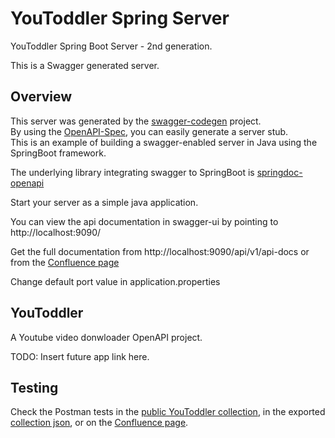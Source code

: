 # YouToddler Spring Server

YouToddler Spring Boot Server - 2nd generation. 

This is a Swagger generated server.

## Overview
This server was generated by the [swagger-codegen](https://github.com/swagger-api/swagger-codegen) project.  
By using the [OpenAPI-Spec](https://github.com/swagger-api/swagger-core), you can easily generate a server stub.  
This is an example of building a swagger-enabled server in Java using the SpringBoot framework.

The underlying library integrating swagger to SpringBoot is [springdoc-openapi](https://github.com/springdoc/springdoc-openapi)


Start your server as a simple java application.

You can view the api documentation in swagger-ui by pointing to  
http://localhost:9090/

Get the full documentation from http://localhost:9090/api/v1/api-docs or from the [Confluence page](https://manhatten.atlassian.net/wiki/spaces/AT/pages/7110657/OpenAPI+documentation#The-Swagger-YAML)

Change default port value in application.properties

## YouToddler
A Youtube video donwloader OpenAPI project.

TODO: Insert future app link here.

## Testing

Check the Postman tests in the [public YouToddler collection](www.postman.com/pixelbetyar/workspace/youtoddler-webapi/), in the exported [collection json](https://github.com/cant0r/YouToddler/tree/master/docs/YouToddler.postman_collection.json), or on the [Confluence page](https://manhatten.atlassian.net/wiki/spaces/AT/pages/7110657/OpenAPI+documentation#Testing).

